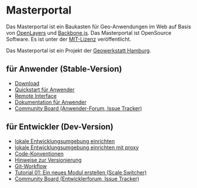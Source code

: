 Masterportal
=================
Das Masterportal ist ein Baukasten für Geo-Anwendungen im Web auf Basis von [OpenLayers](https://openlayers.org) und [Backbone.js](https://backbonejs.org). Das Masterportal ist OpenSource Software. Es ist unter der [MIT-Lizenz](https://bitbucket.org/lgv-g12/lgv/src/stable/License.txt) veröffentlicht.

Das Masterportal ist ein Projekt der [Geowerkstatt Hamburg](https://geowerkstatt-hamburg.de).

## für Anwender (Stable-Version)
* [Download](https://bitbucket.org/lgv-g12/lgv/downloads/)
* [Quickstart für Anwender](https://bitbucket.org/lgv-g12/lgv/src/stable/doc/setup.md)
* [Remote Interface](https://bitbucket.org/lgv-g12/lgv/src/stable/doc/remoteInterface.md)
* [Dokumentation für Anwender](https://bitbucket.org/lgv-g12/lgv/src/stable/doc/doc.md)
* [Community Board (Anwender-Forum, Issue Tracker)](https://trello.com/c/qajdXkMa/110-willkommen)

## für Entwickler (Dev-Version)
* [lokale Entwicklungsumgebung einrichten](doc/setup-dev.md)
* [lokale Entwicklungsumgebung einrichten mit proxy](doc/setup-dev-proxy.md)
* [Code-Konventionen](doc/conventions.md)
* [Hinweise zur Versionierung](doc/Versionierung.md)
* [Git-Workflow](doc/git-workflow.md)
* [Tutorial 01: Ein neues Modul erstellen (Scale Switcher)](doc/02_tutorial_new_module_scale_switcher.md)
* [Community Board (Entwicklerforum, Issue Tracker)](https://trello.com/c/qajdXkMa/110-willkommen)

